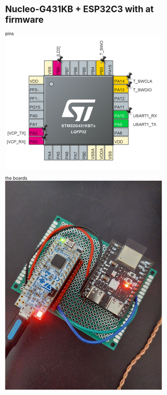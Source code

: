 # Nucleo-G431KB + ESP32C3 with at firmware

pins
![alt text](image.png)

the boards
![boards](./6240092173030772224.jpg)
